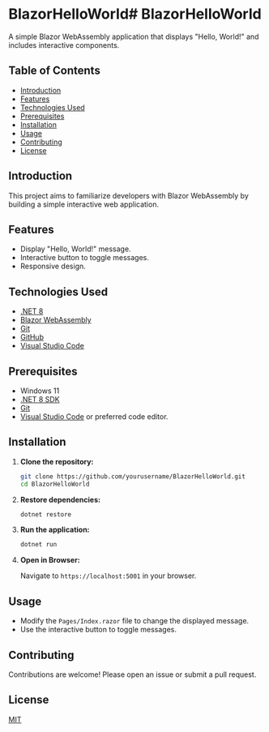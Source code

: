# BlazorHelloWorld# BlazorHelloWorld

A simple Blazor WebAssembly application that displays "Hello, World!" and includes interactive components.

## Table of Contents

- [Introduction](#introduction)
- [Features](#features)
- [Technologies Used](#technologies-used)
- [Prerequisites](#prerequisites)
- [Installation](#installation)
- [Usage](#usage)
- [Contributing](#contributing)
- [License](#license)

## Introduction

This project aims to familiarize developers with Blazor WebAssembly by building a simple interactive web application.

## Features

- Display "Hello, World!" message.
- Interactive button to toggle messages.
- Responsive design.

## Technologies Used

- [.NET 8](https://dotnet.microsoft.com/download/dotnet/8.0)
- [Blazor WebAssembly](https://dotnet.microsoft.com/apps/aspnet/web-apps/blazor)
- [Git](https://git-scm.com/)
- [GitHub](https://github.com/)
- [Visual Studio Code](https://code.visualstudio.com/)

## Prerequisites

- Windows 11
- [.NET 8 SDK](https://dotnet.microsoft.com/download/dotnet/8.0)
- [Git](https://git-scm.com/downloads)
- [Visual Studio Code](https://code.visualstudio.com/) or preferred code editor.

## Installation

1. **Clone the repository:**

   ```bash
   git clone https://github.com/yourusername/BlazorHelloWorld.git
   cd BlazorHelloWorld
   ```

2. **Restore dependencies:**

   ```bash
   dotnet restore
   ```

3. **Run the application:**

   ```bash
   dotnet run
   ```

4. **Open in Browser:**

   Navigate to `https://localhost:5001` in your browser.

## Usage

- Modify the `Pages/Index.razor` file to change the displayed message.
- Use the interactive button to toggle messages.

## Contributing

Contributions are welcome! Please open an issue or submit a pull request.

## License

[MIT](LICENSE)
